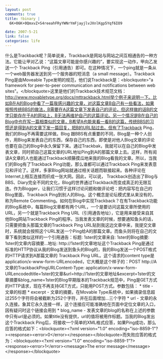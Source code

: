```yaml
--- 
layout: post
comments: true
title: !binary |
  6K+06K+0QmxvZ+S4reeahFRyYWNrYmFjayjlvJXnlKgp5Yqf6IO9

date: 2007-5-21
link: false
categories: life
---
```

什么是Trackback呢？简单说来，Trackback是网站与网站之间互相通告的一种方法。它能让甲对乙说：“这篇文章可能是你感兴趣的”，要实现这一动作，甲向乙发送一个 Trackback Ping（引用通告）即可。在这种情况下，一个ping就是一条从一个web服务器发送到另一个服务器的短消息（a small message）。Trackback Ping是由Moveable Type发明的规范，他们说Trackback是：&lt;blockquote&gt;&quot;a framework for peer-to-peer communication and notifications between web sites&quot;。&lt;/blockquote&gt;这里是他们的Trackback技术规范文档：http://www.movabletype.org/docs/mttrackback.html举个例子来说明一下。比如B在A的Blog中看了一篇我感兴趣的文章，对这篇文章B自己有一些看法，如果按照传统BBS的做法，B需要在A这篇文章下发表自己的评论，但这样做的话B的文字只能存在于A的网站上，B无法再维护自己的这篇评论。另一个情况是B在自己的Blog中也在写一篇相类似的文章，B希望A也能来看一看B的这篇，传统BBS的习惯还是得到A的文章下发一篇回复，把B的URL贴过去。但有了Trackback Ping，我们的Blog不再需要这样做。Blog 跟BBS有点重要的不同，Blog是一种个人创作，用Blog来发表自己的东西，保存自己的东西，即使是对他人Blog文章的评论也要在自己的Blog中永久保留下来。通过Trackbak，我就可以在自己的Blog中发表文章，同时把自己这篇文章的URL地址Ping到A的那篇文章上去。这样，所有阅读A文章的人也能通过Trackback顺藤摸瓜地来我的Blog看我的文章。所以，当我们的Blog有了Trackback Ping功能，那么谁都可以通过Trackback Ping来发表意见和评论了。这样，多家Blog网站就通过相关话题而联接起来。各种评论在Internet上相互连接而织成一张大网。因此，可以说， Trackback创造出了Blog与BBS、Diary完全不同的文化，Blog的世界通过Trackback而变成真正的无限互连。作为Blogger，让我们习惯于这样讨论问题和做评论吧：把内容写在自己的Blog里面，Trackback Ping到别人的Blog。这个概念是论坛模式里从来没有的，称为Remote Commenting。如何在Blog中实现Trackback？在有Trackback功能的Blog系统中，每篇Blog文章都有两个URL，一个是要访问这篇文章所使用的URL，另一个就是Trackback Ping URL（引用通告地址），它是用来接受来自其他Blog网站Trackback Ping的程序。当我发表文章的时候，想要通知鱼头的话，只需要把鱼头那篇文章的Trackback Ping URL贴到我这边文章中来，我提交文章时，系统就会按照这个URL发送一个Ping给A的那篇文章。而鱼头则将在自己的文章下看到类似这样的一个引用通告：标题: 1ster的文章来自: 1ster的Blog摘要: 1ster的文章内容摘要...地址: http://1ster的文章地址这个Trackback Ping是通过标准的HTTP协议从我的Blog发送到鱼头的Blog的，我的Blog发送一个POST格式的HTTP请求到A那篇文章的 Trackback Ping URL。这个请求的content type是application/x-www-form-URLencoded，它大概是这个样子的：POST http://A文章的TrackbackPingURLContent-Type: application/x-www-form-URLencodedtitle=1ster的文章&amp;url=http://1ster的文章地址&amp;excerpt=1ster的文章摘要&amp;blog_name=1ster的Blog早期版本的Trackback规范中，Ping是GET方式的HTTP请求，现在不再支持GET方式，只能用POST方式。参数包括：    * title - 文章的标题    * excerpt - 文章的摘要。在Movable Type系统中，如果摘录信息超过255个字符将会被截断为252个字符，并在后面增加...三个字符    * url - 文章的永久连接。象其它永久连接一样，这个连接应可能准确地在页面中定位文章的入口，因有疑问时这个链接会用到    * blog_name - 发表文章的blog的名称在上述的参数中只有url是必须的。如果title没有提供，url的值将被用作标题。当我的Blog发出这个Trackback Ping后，将接收一个简单的XML格式应答，如果Ping成功，那么应答的格式如下：&lt;blockquote&gt;&lt;?xml version=&quot;1.0&quot; encoding=&quot;iso-8859-1&quot;?&gt;&lt;response&gt;&lt;error&gt;0&lt;/error&gt;&lt;/response&gt;&lt;/blockquote&gt;而失败应答的格式为：&lt;blockquote&gt;&lt;?xml version=&quot;1.0&quot; encoding=&quot;iso-8859-1&quot;?&gt;&lt;response&gt;&lt;error&gt;1&lt;/error&gt;&lt;message&gt;The error message&lt;/message&gt;&lt;/response&gt;&lt;/blockquote&gt;
